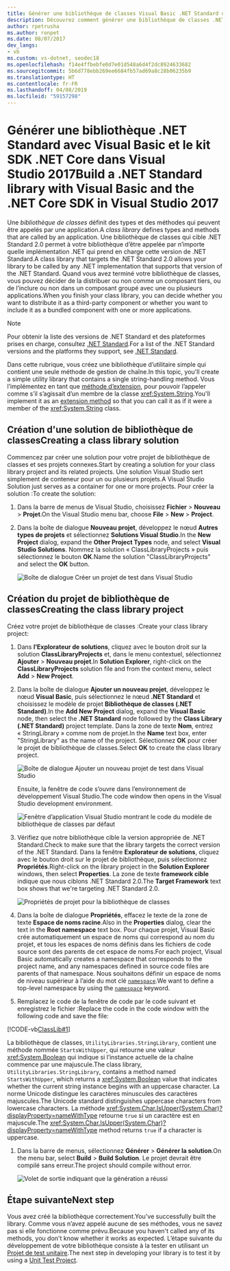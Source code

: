 ```yaml
---
title: Générer une bibliothèque de classes Visual Basic .NET Standard dans Visual Studio 2017
description: Découvrez comment générer une bibliothèque de classes .NET Standard écrite en Visual Basic à l’aide de Visual Studio 2017
author: rpetrusha
ms.author: ronpet
ms.date: 08/07/2017
dev_langs:
- vb
ms.custom: vs-dotnet, seodec18
ms.openlocfilehash: f14e4ffbebfe0d7e01d548a6d4f2dc8924633682
ms.sourcegitcommit: 5b6d778ebb269ee6684fb57ad69a8c28b06235b9
ms.translationtype: HT
ms.contentlocale: fr-FR
ms.lasthandoff: 04/08/2019
ms.locfileid: "59157298"
---
```

# <a name="build-a-net-standard-library-with-visual-basic-and-the-net-core-sdk-in-visual-studio-2017"></a><span data-ttu-id="9a366-103">Générer une bibliothèque .NET Standard avec Visual Basic et le kit SDK .NET Core dans Visual Studio 2017</span><span class="sxs-lookup"><span data-stu-id="9a366-103">Build a .NET Standard library with Visual Basic and the .NET Core SDK in Visual Studio 2017</span></span>

<span data-ttu-id="9a366-104">Une *bibliothèque de classes* définit des types et des méthodes qui peuvent être appelés par une application.</span><span class="sxs-lookup"><span data-stu-id="9a366-104">A *class library* defines types and methods that are called by an application.</span></span> <span data-ttu-id="9a366-105">Une bibliothèque de classes qui cible .NET Standard 2.0 permet à votre bibliothèque d’être appelée par n’importe quelle implémentation .NET qui prend en charge cette version de .NET Standard.</span><span class="sxs-lookup"><span data-stu-id="9a366-105">A class library that targets the .NET Standard 2.0 allows your library to be called by any .NET implementation that supports that version of the .NET Standard.</span></span> <span data-ttu-id="9a366-106">Quand vous avez terminé votre bibliothèque de classes, vous pouvez décider de la distribuer ou non comme un composant tiers, ou de l’inclure ou non dans un composant groupé avec une ou plusieurs applications.</span><span class="sxs-lookup"><span data-stu-id="9a366-106">When you finish your class library, you can decide whether you want to distribute it as a third-party component or whether you want to include it as a bundled component with one or more applications.</span></span>

> [!NOTE]
> <span data-ttu-id="9a366-107">Pour obtenir la liste des versions de .NET Standard et des plateformes prises en charge, consultez [.NET Standard](../../standard/net-standard.md).</span><span class="sxs-lookup"><span data-stu-id="9a366-107">For a list of the .NET Standard versions and the platforms they support, see [.NET Standard](../../standard/net-standard.md).</span></span>

<span data-ttu-id="9a366-108">Dans cette rubrique, vous créez une bibliothèque d’utilitaire simple qui contient une seule méthode de gestion de chaîne.</span><span class="sxs-lookup"><span data-stu-id="9a366-108">In this topic, you'll create a simple utility library that contains a single string-handling method.</span></span> <span data-ttu-id="9a366-109">Vous l’implémentez en tant que [méthode d’extension](../../visual-basic/programming-guide/language-features/procedures/extension-methods.md), pour pouvoir l’appeler comme s’il s’agissait d’un membre de la classe <xref:System.String>.</span><span class="sxs-lookup"><span data-stu-id="9a366-109">You'll implement it as an [extension method](../../visual-basic/programming-guide/language-features/procedures/extension-methods.md) so that you can call it as if it were a member of the <xref:System.String> class.</span></span>

## <a name="creating-a-class-library-solution"></a><span data-ttu-id="9a366-110">Création d'une solution de bibliothèque de classes</span><span class="sxs-lookup"><span data-stu-id="9a366-110">Creating a class library solution</span></span>

<span data-ttu-id="9a366-111">Commencez par créer une solution pour votre projet de bibliothèque de classes et ses projets connexes.</span><span class="sxs-lookup"><span data-stu-id="9a366-111">Start by creating a solution for your class library project and its related projects.</span></span> <span data-ttu-id="9a366-112">Une solution Visual Studio sert simplement de conteneur pour un ou plusieurs projets.</span><span class="sxs-lookup"><span data-stu-id="9a366-112">A Visual Studio Solution just serves as a container for one or more projects.</span></span> <span data-ttu-id="9a366-113">Pour créer la solution :</span><span class="sxs-lookup"><span data-stu-id="9a366-113">To create the solution:</span></span>

1. <span data-ttu-id="9a366-114">Dans la barre de menus de Visual Studio, choisissez **Fichier** > **Nouveau** > **Projet**.</span><span class="sxs-lookup"><span data-stu-id="9a366-114">On the Visual Studio menu bar, choose **File** > **New** > **Project**.</span></span>

1. <span data-ttu-id="9a366-115">Dans la boîte de dialogue **Nouveau projet**, développez le nœud **Autres types de projets** et sélectionnez **Solutions Visual Studio**.</span><span class="sxs-lookup"><span data-stu-id="9a366-115">In the **New Project** dialog, expand the **Other Project Types** node, and select **Visual Studio Solutions**.</span></span> <span data-ttu-id="9a366-116">Nommez la solution « ClassLibraryProjects » puis sélectionnez le bouton **OK**.</span><span class="sxs-lookup"><span data-stu-id="9a366-116">Name the solution "ClassLibraryProjects" and select the **OK** button.</span></span>

   ![Boîte de dialogue Créer un projet de test dans Visual Studio](./media/library-with-visual-studio/new-project-dialog.png)

## <a name="creating-the-class-library-project"></a><span data-ttu-id="9a366-118">Création du projet de bibliothèque de classes</span><span class="sxs-lookup"><span data-stu-id="9a366-118">Creating the class library project</span></span>

<span data-ttu-id="9a366-119">Créez votre projet de bibliothèque de classes :</span><span class="sxs-lookup"><span data-stu-id="9a366-119">Create your class library project:</span></span>

1. <span data-ttu-id="9a366-120">Dans **l’Explorateur de solutions**, cliquez avec le bouton droit sur la solution **ClassLibraryProjects** et, dans le menu contextuel, sélectionnez **Ajouter** > **Nouveau projet**.</span><span class="sxs-lookup"><span data-stu-id="9a366-120">In **Solution Explorer**, right-click on the **ClassLibraryProjects** solution file and from the context menu, select **Add** > **New Project**.</span></span>

1. <span data-ttu-id="9a366-121">Dans la boîte de dialogue **Ajouter un nouveau projet**, développez le nœud **Visual Basic**, puis sélectionnez le nœud **.NET Standard** et choisissez le modèle de projet **Bibliothèque de classes (.NET Standard)**.</span><span class="sxs-lookup"><span data-stu-id="9a366-121">In the **Add New Project** dialog, expand the **Visual Basic** node, then select the **.NET Standard** node followed by the **Class Library (.NET Standard)** project template.</span></span> <span data-ttu-id="9a366-122">Dans la zone de texte **Nom**, entrez « StringLibrary » comme nom de projet.</span><span class="sxs-lookup"><span data-stu-id="9a366-122">In the **Name** text box, enter "StringLibrary" as the name of the project.</span></span> <span data-ttu-id="9a366-123">Sélectionnez **OK** pour créer le projet de bibliothèque de classes.</span><span class="sxs-lookup"><span data-stu-id="9a366-123">Select **OK** to create the class library project.</span></span>

   ![Boîte de dialogue Ajouter un nouveau projet de test dans Visual Studio](./media/vb-library-with-visual-studio/create-new-library-project.png)

   <span data-ttu-id="9a366-125">Ensuite, la fenêtre de code s’ouvre dans l’environnement de développement Visual Studio.</span><span class="sxs-lookup"><span data-stu-id="9a366-125">The code window then opens in the Visual Studio development environment.</span></span> 
 
   ![Fenêtre d’application Visual Studio montrant le code du modèle de bibliothèque de classes par défaut](./media/vb-library-with-visual-studio/visual-studio-library.png)

1. <span data-ttu-id="9a366-127">Vérifiez que notre bibliothèque cible la version appropriée de .NET Standard.</span><span class="sxs-lookup"><span data-stu-id="9a366-127">Check to make sure that the library targets the correct version of the .NET Standard.</span></span> <span data-ttu-id="9a366-128">Dans la fenêtre **Explorateur de solutions**, cliquez avec le bouton droit sur le projet de bibliothèque, puis sélectionnez **Propriétés**.</span><span class="sxs-lookup"><span data-stu-id="9a366-128">Right-click on the library project in the **Solution Explorer** windows, then select **Properties**.</span></span> <span data-ttu-id="9a366-129">La zone de texte **framework cible** indique que nous ciblons .NET Standard 2.0.</span><span class="sxs-lookup"><span data-stu-id="9a366-129">The **Target Framework** text box shows that we're targeting .NET Standard 2.0.</span></span>

   ![Propriétés de projet pour la bibliothèque de classes](./media/library-with-visual-studio/library-project-properties.png)

1. <span data-ttu-id="9a366-131">Dans la boîte de dialogue **Propriétés**, effacez le texte de la zone de texte **Espace de noms racine**.</span><span class="sxs-lookup"><span data-stu-id="9a366-131">Also in the **Properties** dialog, clear the text in the **Root namespace** text box.</span></span> <span data-ttu-id="9a366-132">Pour chaque projet, Visual Basic crée automatiquement un espace de noms qui correspond au nom du projet, et tous les espaces de noms définis dans les fichiers de code source sont des parents de cet espace de noms.</span><span class="sxs-lookup"><span data-stu-id="9a366-132">For each project, Visual Basic automatically creates a namespace that corresponds to the project name, and any namespaces defined in source code files are parents of that namespace.</span></span> <span data-ttu-id="9a366-133">Nous souhaitons définir un espace de noms de niveau supérieur à l’aide du mot clé [`namespace`](../../visual-basic/language-reference/statements/namespace-statement.md).</span><span class="sxs-lookup"><span data-stu-id="9a366-133">We want to define a top-level namespace by using the [`namespace`](../../visual-basic/language-reference/statements/namespace-statement.md) keyword.</span></span>
  
1. <span data-ttu-id="9a366-134">Remplacez le code de la fenêtre de code par le code suivant et enregistrez le fichier :</span><span class="sxs-lookup"><span data-stu-id="9a366-134">Replace the code in the code window with the following code and save the file:</span></span>

  [!CODE-vb[ClassLib#1](../../../samples/snippets/core/tutorials/vb-library-with-visual-studio/stringlibrary.vb)]

   <span data-ttu-id="9a366-135">La bibliothèque de classes, `UtilityLibraries.StringLibrary`, contient une méthode nommée `StartsWithUpper`, qui retourne une valeur <xref:System.Boolean> qui indique si l’instance actuelle de la chaîne commence par une majuscule.</span><span class="sxs-lookup"><span data-stu-id="9a366-135">The class library, `UtilityLibraries.StringLibrary`, contains a method named `StartsWithUpper`, which returns a <xref:System.Boolean> value that indicates whether the current string instance begins with an uppercase character.</span></span> <span data-ttu-id="9a366-136">La norme Unicode distingue les caractères minuscules des caractères majuscules.</span><span class="sxs-lookup"><span data-stu-id="9a366-136">The Unicode standard distinguishes uppercase characters from lowercase characters.</span></span> <span data-ttu-id="9a366-137">La méthode <xref:System.Char.IsUpper(System.Char)?displayProperty=nameWithType> retourne `true` si un caractère est en majuscule.</span><span class="sxs-lookup"><span data-stu-id="9a366-137">The <xref:System.Char.IsUpper(System.Char)?displayProperty=nameWithType> method returns `true` if a character is uppercase.</span></span>

1. <span data-ttu-id="9a366-138">Dans la barre de menus, sélectionnez **Générer** > **Générer la solution**.</span><span class="sxs-lookup"><span data-stu-id="9a366-138">On the menu bar, select **Build** > **Build Solution**.</span></span> <span data-ttu-id="9a366-139">Le projet devrait être compilé sans erreur.</span><span class="sxs-lookup"><span data-stu-id="9a366-139">The project should compile without error.</span></span>

   ![Volet de sortie indiquant que la génération a réussi](./media/library-with-visual-studio/output-pane-successful-build.png)

## <a name="next-step"></a><span data-ttu-id="9a366-141">Étape suivante</span><span class="sxs-lookup"><span data-stu-id="9a366-141">Next step</span></span>

<span data-ttu-id="9a366-142">Vous avez créé la bibliothèque correctement.</span><span class="sxs-lookup"><span data-stu-id="9a366-142">You've successfully built the library.</span></span> <span data-ttu-id="9a366-143">Comme vous n’avez appelé aucune de ses méthodes, vous ne savez pas si elle fonctionne comme prévu.</span><span class="sxs-lookup"><span data-stu-id="9a366-143">Because you haven't called any of its methods, you don't know whether it works as expected.</span></span> <span data-ttu-id="9a366-144">L’étape suivante du développement de votre bibliothèque consiste à la tester en utilisant un [Projet de test unitaire](testing-library-with-visual-studio.md).</span><span class="sxs-lookup"><span data-stu-id="9a366-144">The next step in developing your library is to test it by using a [Unit Test Project](testing-library-with-visual-studio.md).</span></span>
